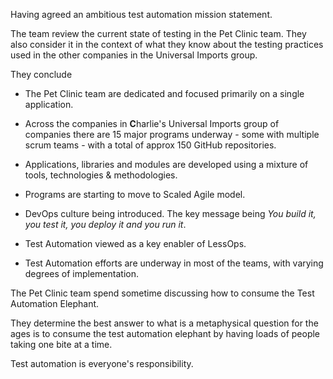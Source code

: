 Having agreed an ambitious test automation mission statement. 

The team review the current state of testing in the Pet Clinic team. They also consider it in the context of what they know about the testing practices used in the other companies in the Universal Imports group.

They conclude

- The Pet Clinic team are dedicated and focused primarily on a single application.

- Across the companies in **C**harlie's Universal Imports group of companies there are 15 major programs underway - some with multiple scrum teams - with a total of approx 150 GitHub repositories.

- Applications, libraries and modules are developed using a mixture of tools, technologies & methodologies.

- Programs are starting to move to Scaled Agile model.

- DevOps culture being introduced. The key message being *You build it, you test it, you deploy it and you run it*.

- Test Automation viewed as a key enabler of LessOps.

- Test Automation efforts are underway in most of the teams, with varying degrees of implementation.

The Pet Clinic team spend sometime discussing how to consume the Test Automation Elephant.

They determine the best answer to what is a metaphysical question for the ages is to consume the test automation elephant by having loads of people taking one bite at a time.

Test automation is everyone's responsibility.